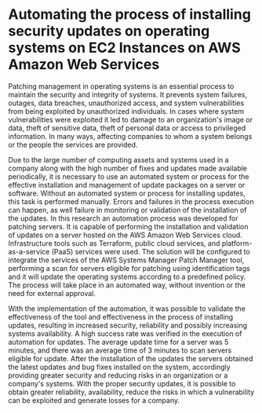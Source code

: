 # Automating the process of installing security updates on operating systems on EC2 Instances on AWS Amazon Web Services


Patching management in operating systems is an essential process to maintain the security and integrity of systems. It prevents system failures, outages, data breaches, unauthorized access, and system vulnerabilities from being exploited by unauthorized individuals. In cases where system vulnerabilities were exploited it led to damage to an organization's image or data, theft of sensitive data, theft of personal data or access to privileged information.  In many ways, affecting companies to whom a system belongs or the people the services are provided.

Due to the large number of computing assets and systems used in a company along with the high number of fixes and updates made available periodically, it is necessary to use an automated system or process for the effective installation and management of update packages on a server or software. Without an automated system or process for installing updates, this task is performed manually.  Errors and failures in the process execution can happen, as well failure in monitoring or validation of the installation of the updates.
In this research an automation process was developed for patching servers. It is capable of performing the installation and validation of updates on a server hosted on the AWS Amazon Web Services cloud. Infrastructure tools such as Terraform, public cloud services, and platform-as-a-service (PaaS) services were used. The solution will be configured to integrate the services of the AWS Systems Manager Patch Manager tool, performing a scan for servers eligible for patching using identification tags and it will update the operating systems according to a predefined policy. The process will take place in an automated way, without invention or the need for external approval.
	
With the implementation of the automation, it was possible to validate the effectiveness of the tool and effectiveness in the process of installing updates, resulting in increased security, reliability and possibly increasing systems availability. A high success rate was verified in the execution of automation for updates.  The average update time for a server was 5 minutes, and there was an average time of 3 minutes to scan servers eligible for update. After the installation of the updates the servers obtained the latest updates and bug fixes installed on the system, accordingly providing greater security and reducing risks in an organization or a company's systems. With the proper security updates, it is possible to obtain greater reliability, availability, reduce the risks in which a vulnerability can be exploited and generate losses for a company.
